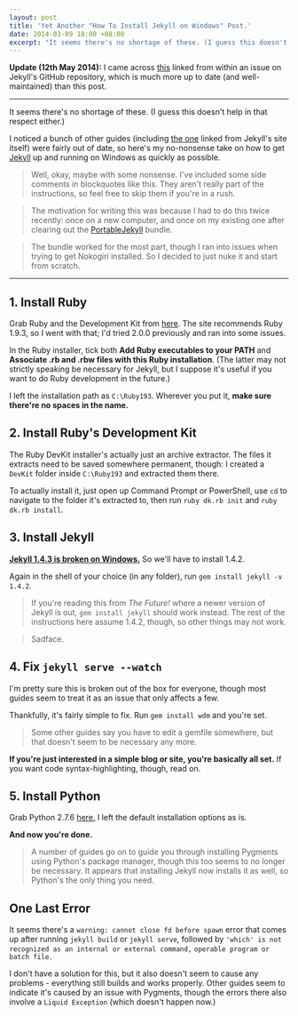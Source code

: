 ```yaml
---
layout: post
title: 'Yet Another "How To Install Jekyll on Windows" Post.'
date: 2014-03-09 18:00 +08:00
excerpt: "It seems there's no shortage of these. (I guess this doesn't help in that respect either.)"
---
```


**Update (12th May 2014):** I came across [this](https://github.com/juthilo/run-jekyll-on-windows/) linked from within an issue on Jekyll's GitHub repository, which is much more up to date (and well-maintained) than this post.

---

It seems there's no shortage of these. (I guess this doesn't help in that respect either.)

I noticed a bunch of other guides (including [the one](www.madhur.co.in/blog/2011/09/01/runningjekyllwindows.html) linked from Jekyll's site itself) were fairly out of date, so here's my no-nonsense take on how to get [Jekyll](http://www.jekyllrb.com) up and running on Windows as quickly as possible.

> Well, okay, maybe with some nonsense. I've included some side comments in blockquotes like this. They aren't really part of the instructions, so feel free to skip them if you're in a rush.

> The motivation for writing this was because I had to do this twice recently: once on a new computer, and once on my existing one after clearing out the [PortableJekyll](http://www.madhur.co.in/blog/2013/07/20/buildportablejekyll.html) bundle.

> The bundle worked for the most part, though I ran into issues when trying to get Nokogiri installed. So I decided to just nuke it and start from scratch.

---

## 1. Install Ruby
Grab Ruby and the Development Kit from [here](http://rubyinstaller.org/downloads/). The site recommends Ruby 1.9.3, so I went with that; I'd tried 2.0.0 previously and ran into some issues.

In the Ruby installer, tick both **Add Ruby executables to your PATH** and **Associate .rb and .rbw files with this Ruby installation**. (The latter may not strictly speaking be necessary for Jekyll, but I suppose it's useful if you want to do Ruby development in the future.)

I left the installation path as `C:\Ruby193`. Wherever you put it, **make sure there're no spaces in the name.**

## 2. Install Ruby's Development Kit
The Ruby DevKit installer's actually just an archive extractor. The files it extracts need to be saved somewhere permanent, though: I created a `DevKit` folder inside `C:\Ruby193` and extracted them there.

To actually install it, just open up Command Prompt or PowerShell, use `cd` to navigate to the folder it's extracted to, then run `ruby dk.rb init` and `ruby dk.rb install`.

## 3. Install Jekyll
[**Jekyll 1.4.3 is broken on Windows.**](https://github.com/jekyll/jekyll/issues/1948) So we'll have to install 1.4.2.

Again in the shell of your choice (in any folder), run `gem install jekyll -v 1.4.2`.

> If you're reading this from *The Future!* where a newer version of Jekyll is out, `gem install jekyll` should work instead. The rest of the instructions here assume 1.4.2, though, so other things may not work.

> Sadface.

## 4. Fix `jekyll serve --watch`
I'm pretty sure this is broken out of the box for everyone, though most guides seem to treat it as an issue that only affects a few.

Thankfully, it's fairly simple to fix. Run `gem install wdm` and you're set.

> Some other guides say you have to edit a gemfile somewhere, but that doesn't seem to be necessary any more.

**If you're just interested in a simple blog or site, you're basically all set.** If you want code syntax-highlighting, though, read on.

## 5. Install Python
Grab Python 2.7.6 [here.](http://www.python.org/downloads/) I left the default installation options as is.

**And now you're done.**

> A number of guides go on to guide you through installing Pygments using Python's package manager, though this too seems to no longer be necessary. It appears that installing Jekyll now installs it as well, so Python's the only thing you need.

## One Last Error
It seems there's a `warning: cannot close fd before spawn` error that comes up after running `jekyll build` or `jekyll serve`, followed by `'which' is not recognized as an internal or external command,` `operable program or batch file.`

I don't have a solution for this, but it also doesn't seem to cause any problems - everything still builds and works properly. Other guides seem to indicate it's caused by an issue with Pygments, though the errors there also involve a `Liquid Exception` (which doesn't happen now.)